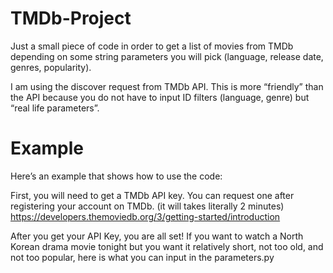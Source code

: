 # TMDb-Project
Just a small piece of code in order to get a list of movies from TMDb depending on some string parameters you will pick (language, release
date, genres, popularity).

I am using the discover request from TMDb API. This is more “friendly” than the API because you do not have to input ID filters (language,
genre) but “real life  parameters”.

# Example
Here’s an example that shows how to use the code:

First, you will need to get a TMDb API key. You can request one after registering your account on TMDb. (it will takes literally 2 minutes) https://developers.themoviedb.org/3/getting-started/introduction

After you get your API Key, you are all set! If you want to watch a North Korean drama movie tonight but you want it relatively short, not too old, and not too popular, here is what you can input in the parameters.py


